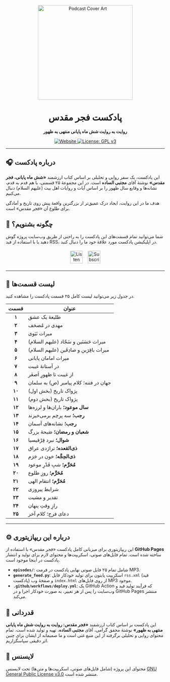 <div align="center">
  <img src="cover.png" alt="Podcast Cover Art" width="300"/>
  <h1>پادکست فجر مقدس</h1>
  <p><strong>روایت به روایت شش ماه پایانی منتهی به ظهور</strong></p>
  
  <p>
    <a href="https://fajr-moqaddas.github.io/podcast/">
      <img src="https://img.shields.io/github/deployments/mshafiee/fajr-moqaddas-podcast/github-pages?label=Website&style=for-the-badge&logo=github" alt="Website">
    </a>
    <a href="https://www.gnu.org/licenses/gpl-3.0">
      <img src="https://img.shields.io/badge/License-GPL_v3-blue.svg?style=for-the-badge" alt="License: GPL v3">
    </a>
  </p>
</div>

---

## 🎧 درباره پادکست

این پادکست، یک سفر روایی و تحلیلی بر اساس کتاب ارزشمند **«شش ماه پایانی، فجر مقدس»** نوشتۀ آقای **مجتبی الساده** است. در این مجموعۀ ۲۵ قسمتی، با هم قدم به قدم، نشانه‌ها و وقایع سال ظهور را بر اساس آیات و روایات اهل بیت (علیهم السلام) دنبال می‌کنیم.

هدف ما در این روایت، ایجاد درک عمیق‌تر از بزرگترین واقعۀ پیش روی تاریخ و آمادگی برای طلوع آن «فجر مقدس» است.

## 🚀 چگونه بشنویم؟

شما می‌توانید تمام قسمت‌های این پادکست را به راحتی از طریق وب‌سایت پروژه گوش دهید یا با استفاده از فید RSS، در اپلیکیشن پادکست مورد علاقۀ خود ما را دنبال کنید.

<div align="center" style="margin: 20px 0;">
  <a href="https://fajr-moqaddas.github.io/podcast/" style="text-decoration: none;">
    <img src="https://img.shields.io/badge/▶-گوش_دادن_در_وب‌سایت-9C27B0?style=for-the-badge&logo=google-chrome&logoColor=white" alt="Listen on Website" height="40">
  </a>
  &nbsp;&nbsp;
  <a href="https://fajr-moqaddas.github.io/podcast/rss.xml" style="text-decoration: none;">
    <img src="https://img.shields.io/badge/📡-دنبال_کردن_(RSS_Feed)-orange?style=for-the-badge&logo=rss&logoColor=white" alt="Subscribe via RSS" height="40">
  </a>
</div>

---

## 📜 لیست قسمت‌ها

در جدول زیر می‌توانید لیست کامل ۲۵ قسمت پادکست را مشاهده کنید.

| قسمت | عنوان                                           |
|:-----:|--------------------------------------------------|
| **۱** | طلیعۀ یک عشق                                    |
| **۲** | مهدی در مُصحَف                                    |
| **۳** | میراث نَبَوی                                      |
| **۴** | میراث حَسَنَین و سَجّاد (علیهم السلام)               |
| **۵** | میراث باقِرَین و صادِقَین (علیهم السلام)           |
| **۶** | میراث امامان پایانی                             |
| **۷** | در آستانۀ غیبت                                   |
| **۸** | از غیبت تا ظهورِ اَصغَر                             |
| **۹** | جهان در فتنه؛ کلام پیامبر (ص) به سلمان           |
| **۱۰**| پژواک تاریخ (بخش اول)                            |
| **۱۱**| پژواک تاریخ (بخش دوم)                            |
| **۱۲**| **سال موعود؛** باران‌ها و لرزه‌ها                  |
| **۱۳**| **رجب؛** سه پرچم برمی‌خیزند                      |
| **۱۴**| **رجب؛** نشانه‌های آسمان                          |
| **۱۵**| **شعبان و رمضان؛** صَیحۀ بزرگ                       |
| **۱۶**| **شوال؛** نبرد قِرْقیسیا                         |
| **۱۷**| **ذی‌القعده؛** تراژدی عراق                         |
| **۱۸**| **ذی‌الحِجَّه؛** خون در حَرَم                       |
| **۱۹**| **مُحَرَّم؛** شبِ قَدْرِ موعود                     |
| **۲۰**| **مُحَرَّم؛** روزِ طلوع                          |
| **۲۱**| **مُحَرَّم؛** انتقام الهی                         |
| **۲۲**| شرایط پیروزی                                    |
| **۲۳**| تقدیر و مشیت                                    |
| **۲۴**| رازِ وقتِ پنهان                                  |
| **۲۵**| دعای فرج؛ کلام آخر                                |

---

## ⚙️ درباره این ریپازیتوری

این ریپازیتوری برای میزبانی کامل پادکست «فجر مقدس» با استفاده از **GitHub Pages** ساخته شده است. تمام فایل‌های صوتی، اسکریپت‌ها و محتوای لازم برای تولید و انتشار پادکست در اینجا موجود است.

-   **`episodes/`**: شامل تمام ۲۵ فایل صوتی نهایی پادکست در فرمت MP3.
-   **`generate_feed.py`**: اسکریپت پایتون برای تولید خودکار فایل `rss.xml` (فید پادکست) و صفحۀ وب `index.html` از روی فایل‌های MP3 موجود.
-   **`.github/workflows/deploy.yml`**: یک GitHub Action که فرآیند تولید فید و وب‌سایت را پس از هر تغییر، به صورت خودکار اجرا و در GitHub Pages منتشر می‌کند.

## 🙏 قدردانی

این پادکست بر اساس کتاب ارزشمند **«فجر مقدس: روایت به روایت شش ماه پایانی منتهی به ظهور»** نوشتۀ محقق گرامی، آقای **مجتبی الساده**، تهیه و تولید شده است. تمام محتوای روایی و تحلیلی برگرفته از این منبع غنی است و ما صمیمانه از ایشان برای چنین اثر دقیقی سپاسگزاریم.

## 📄 لایسنس

محتوای این پروژه (شامل فایل‌های صوتی، اسکریپت‌ها و متن‌ها) تحت لایسنس [GNU General Public License v3.0](https://www.gnu.org/licenses/gpl-3.0.html) منتشر شده است.
